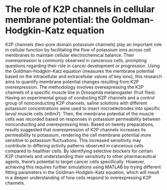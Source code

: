 # The role of K2P channels in cellular membrane potential: the Goldman-Hodgkin-Katz equation

K2P channels (two-pore domain potassium channels) play an important role in cellular function by facilitating the flow of potassium ions across cell membranes to maintain cellular electrochemical balance. Their overexpression is commonly observed in cancerous cells, prompting questions regarding their role in cancer development or progression. Using the Goldman-Hodgkin-Katz equation (measures the membrane potential based on the intracellular and extracellular values of key ions), this research aims to quantify membrane potential changes resulting from K2P overexpression. The methodology involves overexpressing the K2P channels of a specific muscle line in Drosophila melanogaster (fruit flies). Having an experimental group of conducting K2P channels and a control group of nonconducting K2P channels, saline solutions with different potassium concentrations were used to insert microelectrodes into specific larval muscle cells (m6m7). Then, the membrane potential of the muscle cells was recorded based on responses in potassium permeability between nonconducting and overexpressing lines. Based on twenty preparations, results suggested that overexpression of K2P channels increases its permeability to potassium, rendering the cell membrane potential more sensitive to potassium fluctuations. This increased sensitivity may contribute to differing activity patterns observed in cancerous cells compared to healthier cells. By identifying selective blockers for certain K2P channels and understanding their sensitivity to other pharmaceutical agents, there’s potential to target cancer cells specifically. However, achieving this requires further simulations using MATLAB by trying different fitting parameters in the Goldman-Hodgkin-Katz equation, which will result in a deeper understanding of how cells respond to overexpressing K2P channels.
